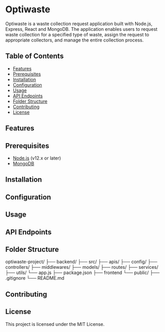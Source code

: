 # Optiwaste

Optiwaste is a waste collection request application built with Node.js, Express, React and MongoDB. The application enables users to request waste collection for a specified type of waste, assign the request to appropriate collectors, and manage the entire collection process.

## Table of Contents

- [Features](#features)
- [Prerequisites](#prerequisites)
- [Installation](#installation)
- [Configuration](#configuration)
- [Usage](#usage)
- [API Endpoints](#api-endpoints)
- [Folder Structure](#folder-structure)
- [Contributing](#contributing)
- [License](#license)

## Features

## Prerequisites

- [Node.js](https://nodejs.org/) (v12.x or later)
- [MongoDB](https://www.mongodb.com/)

## Installation

## Configuration

## Usage

## API Endpoints

## Folder Structure

optiwaste-project/
├── backend/
    ├── src/
        ├── apis/
        ├── config/
        ├── controllers/
        ├── middlewares/
        ├── models/
        ├── routes/
        ├── services/
        ├── utils/
        └── app.js
    ├── package.json
├── frontend
    └── public/
├── .gitignore
└── README.md



## Contributing

## License
This project is licensed under the MIT License.